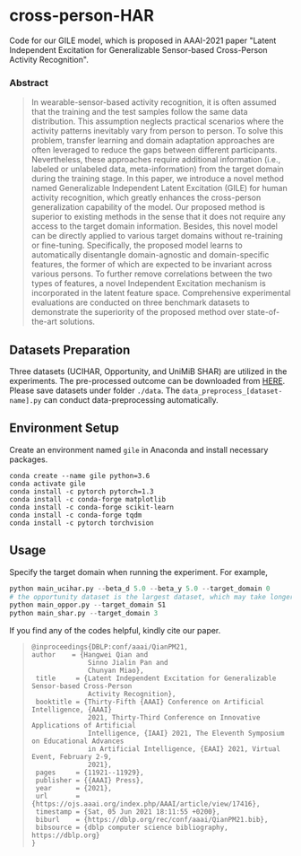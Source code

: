 # cross-person-HAR
Code for our GILE model, which is proposed in AAAI-2021 paper "Latent Independent Excitation for Generalizable Sensor-based Cross-Person Activity Recognition".



### Abstract
>In wearable-sensor-based activity recognition, it is often assumed that the training and the test samples follow the same data distribution. This assumption neglects practical scenarios where the activity patterns inevitably vary from person to person. To solve this problem, transfer learning and domain adaptation approaches are often leveraged to reduce the gaps between different participants. Nevertheless, these approaches require additional information (i.e., labeled or unlabeled data, meta-information) from the target domain during the training stage. In this paper, we introduce a novel method named Generalizable Independent Latent Excitation (GILE) for human activity recognition, which greatly enhances the cross-person generalization capability of the model. Our proposed method is superior to existing methods in the sense that it does not require any access to the target domain information. Besides, this novel model can be directly applied to various target domains without re-training or fine-tuning. Specifically, the proposed model learns to automatically disentangle domain-agnostic and domain-specific features, the former of which are expected to be invariant across various persons. To further remove correlations between the two types of features, a novel Independent Excitation mechanism is incorporated in the latent feature space. Comprehensive experimental evaluations are conducted on three benchmark datasets to demonstrate the superiority of the proposed method over state-of-the-art solutions.



## Datasets Preparation
Three datasets (UCIHAR, Opportunity, and UniMiB SHAR) are utilized in the experiments. The pre-processed outcome can be downloaded from [HERE](https://drive.google.com/drive/folders/1S4oGTs8ChD8ezmxOrnqcboWVWHvT7CdH?usp=sharing). Please save datasets under folder `./data`. The `data_preprocess_[dataset-name].py` can conduct data-preprocessing automatically. 


## Environment Setup
Create an environment named `gile` in Anaconda and install necessary packages. 
```shell script
conda create --name gile python=3.6
conda activate gile
conda install -c pytorch pytorch=1.3
conda install -c conda-forge matplotlib
conda install -c conda-forge scikit-learn
conda install -c conda-forge tqdm
conda install -c pytorch torchvision
```

## Usage
Specify the target domain when running the experiment. For example, 
```python
python main_ucihar.py --beta_d 5.0 --beta_y 5.0 --target_domain 0 
# the opportunity dataset is the largest dataset, which may take longer running time
python main_oppor.py --target_domain S1
python main_shar.py --target_domain 3
```



 If you find any of the codes helpful, kindly cite our paper. 

> ```
>@inproceedings{DBLP:conf/aaai/QianPM21,
> author    = {Hangwei Qian and
>               Sinno Jialin Pan and
>               Chunyan Miao},
>  title     = {Latent Independent Excitation for Generalizable Sensor-based Cross-Person
>               Activity Recognition},
>  booktitle = {Thirty-Fifth {AAAI} Conference on Artificial Intelligence, {AAAI}
>               2021, Thirty-Third Conference on Innovative Applications of Artificial
>               Intelligence, {IAAI} 2021, The Eleventh Symposium on Educational Advances
>               in Artificial Intelligence, {EAAI} 2021, Virtual Event, February 2-9,
>               2021},
>  pages     = {11921--11929},
>  publisher = {{AAAI} Press},
>  year      = {2021},
>  url       = {https://ojs.aaai.org/index.php/AAAI/article/view/17416},
>  timestamp = {Sat, 05 Jun 2021 18:11:55 +0200},
>  biburl    = {https://dblp.org/rec/conf/aaai/QianPM21.bib},
>  bibsource = {dblp computer science bibliography, https://dblp.org}
>}
> ```

